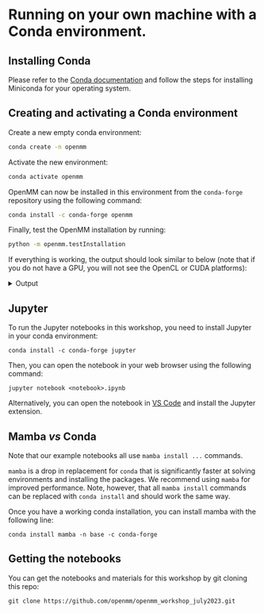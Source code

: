 # Running on your own machine with a Conda environment.

## Installing Conda

Please refer to the [Conda documentation](https://conda.io/projects/conda/en/stable/user-guide/install/index.html) and follow the steps for installing Miniconda for your operating system.

## Creating and activating a Conda environment 

Create a new empty conda environment:

```bash
conda create -n openmm
```

Activate the new environment:

```bash
conda activate openmm
```

OpenMM can now be installed in this environment from the `conda-forge` repository using the following command:

```bash
conda install -c conda-forge openmm
```

Finally, test the OpenMM installation by running:

```bash
python -m openmm.testInstallation
```

If everything is working, the output should look similar to below (note that if you do not have a GPU, you will not see the OpenCL or CUDA platforms):

<details>
<summary> Output </summary>

```
OpenMM Version: 8.1.2
Git Revision: 440a9c7ae5df23ea1ab93798a422b6d9fd3ada99

There are 4 Platforms available:

1 Reference - Successfully computed forces
2 CPU - Successfully computed forces
3 CUDA - Successfully computed forces
4 OpenCL - Successfully computed forces

Median difference in forces between platforms:

Reference vs. CPU: 6.288e-06
Reference vs. CUDA: 6.74286e-06
CPU vs. CUDA: 7.34247e-07
Reference vs. OpenCL: 6.73115e-06
CPU vs. OpenCL: 7.46613e-07
CUDA vs. OpenCL: 1.68633e-07

All differences are within tolerance.
```
</details>


## Jupyter

To run the Jupyter notebooks in this workshop, you need to install Jupyter in your conda environment:

```
conda install -c conda-forge jupyter
```

Then, you can open the notebook in your web browser using the following command:

```
jupyter notebook <notebook>.ipynb
```

Alternatively, you can open the notebook in [VS Code](https://code.visualstudio.com/) and install the Jupyter extension.

## Mamba _vs_ Conda

Note that our example notebooks all use `mamba install ...` commands. 

`mamba` is a drop in replacement for `conda` that is significantly faster at solving environments and installing the packages. We recommend using `mamba` for improved performance. Note, however, that all `mamba install` commands can be replaced with `conda install` and should work the same way.

Once you have a working conda installation, you can install mamba with the following line:

```
conda install mamba -n base -c conda-forge
```

## Getting the notebooks

You can get the notebooks and materials for this workshop by git cloning this repo:

```
git clone https://github.com/openmm/openmm_workshop_july2023.git
```